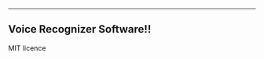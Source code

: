 --------------------------------------
Voice Recognizer Software!!
--------------------------------------
MIT licence
